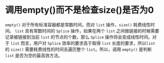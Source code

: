 # 调用empty()而不是检查size()是否为0

`empty()` 对于所有标准容器都是常数时间，而对 `list` 操作，`size()` 耗费线性时间。
`list` 具有常数时间的 `Splice` 操作，如果在两个 `list` 之间做链接的时候需要记录被链接到当前 `list` 的节点的个数，那么 `Splice` 操作将会变成线性时间。对于 `list` 而言，用户对 `Splice` 效率的要求高于取得 `list` 长度的要求，所以`list` 的 `size()` 需要耗费线性的时间去遍历整个 `list`。所以，调用 `empty()` 是判断 `list` 是否为空的最高效方法。

